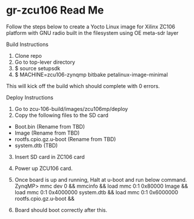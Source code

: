 # gr-zcu106 Read Me

Follow the steps below to create a Yocto Linux image for Xilinx ZC106 platform
with GNU radio built in the filesystem using OE meta-sdr layer

Build Instructions

1. Clone repo
2. Go to top-lever directory
3. $ source setupsdk
4. $ MACHINE=zcu106-zynqmp bitbake petalinux-image-minimal

This will kick off the build which should complete with 0 errors.

Deploy Instructions

1. Go to zcu-106-build/images/zcu106mp/deploy
2. Copy the following files to the SD card 
- Boot.bin (Rename from TBD)
- Image    (Rename from TBD)
- rootfs.cpio.gz.u-boot (Rename from TBD)
- system.dtb (TBD)

3. Insert SD card in ZC106 card
4. Power up ZCU106 card.
5. Once board is up and running, Halt at u-boot and run below command.
ZynqMP> mmc dev 0 && mmcinfo && load mmc 0:1 0x80000 Image && load mmc 0:1 0x4000000 system.dtb && load mmc 0:1 0x6000000 rootfs.cpio.gz.u-boot &&

6. Board should boot correctly after this.
